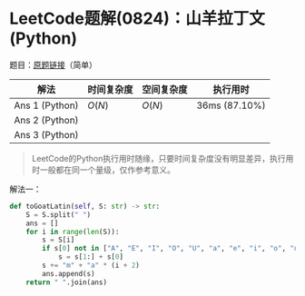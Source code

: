 # LeetCode题解(0824)：山羊拉丁文(Python)

题目：[原题链接](https://leetcode-cn.com/problems/goat-latin/)（简单）

| 解法           | 时间复杂度 | 空间复杂度 | 执行用时      |
| -------------- | ---------- | ---------- | ------------- |
| Ans 1 (Python) | $O(N)$     | $O(N)$     | 36ms (87.10%) |
| Ans 2 (Python) |            |            |               |
| Ans 3 (Python) |            |            |               |

>  LeetCode的Python执行用时随缘，只要时间复杂度没有明显差异，执行用时一般都在同一个量级，仅作参考意义。

解法一：

```python
def toGoatLatin(self, S: str) -> str:
    S = S.split(" ")
    ans = []
    for i in range(len(S)):
        s = S[i]
        if s[0] not in ["A", "E", "I", "O", "U", "a", "e", "i", "o", "u"]:
            s = s[1:] + s[0]
        s += "m" + "a" * (i + 2)
        ans.append(s)
    return " ".join(ans)
```